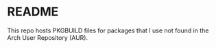 # README

This repo hosts PKGBUILD files for packages that I use not found in the Arch User Repository (AUR).
